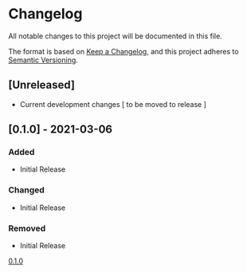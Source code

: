 # Changelog

All notable changes to this project will be documented in this file.

The format is based on [Keep a Changelog](https://keepachangelog.com/en/1.0.0/),
and this project adheres to [Semantic Versioning](https://semver.org/spec/v2.0.0.html).

## [Unreleased]

- Current development changes [ to be moved to release ]

## [0.1.0] - 2021-03-06

### Added

- Initial Release

### Changed

- Initial Release

### Removed

- Initial Release

[0.1.0](https://github.com/hightouchio/hightouch-dwh/releases/tag/v0.1.0)
